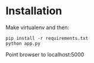 # Installation #

Make virtualenv and then:

    pip install -r requirements.txt
    python app.py

Point browser to localhost:5000
